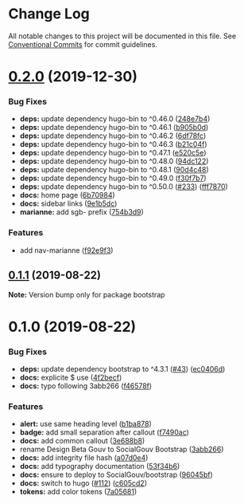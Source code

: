 # Change Log

All notable changes to this project will be documented in this file.
See [Conventional Commits](https://conventionalcommits.org) for commit guidelines.

# [0.2.0](https://github.com/SocialGouv/bootstrap/compare/v0.1.1...v0.2.0) (2019-12-30)


### Bug Fixes

* **deps:** update dependency hugo-bin to ^0.46.0 ([248e7b4](https://github.com/SocialGouv/bootstrap/commit/248e7b47e976fe1f08ddb475d394f25c2b72e85b))
* **deps:** update dependency hugo-bin to ^0.46.1 ([b905b0d](https://github.com/SocialGouv/bootstrap/commit/b905b0d76702440714e3f0afd53a5af86a42c3b5))
* **deps:** update dependency hugo-bin to ^0.46.2 ([6df78fc](https://github.com/SocialGouv/bootstrap/commit/6df78fc17cbc831be043d633655eab86312763f3))
* **deps:** update dependency hugo-bin to ^0.46.3 ([b21c04f](https://github.com/SocialGouv/bootstrap/commit/b21c04fff7ca0fa2b2171dad4fc7b345e5d52d86))
* **deps:** update dependency hugo-bin to ^0.47.1 ([e520c5e](https://github.com/SocialGouv/bootstrap/commit/e520c5e69de717962eac81495d99b2a0f753f003))
* **deps:** update dependency hugo-bin to ^0.48.0 ([94dc122](https://github.com/SocialGouv/bootstrap/commit/94dc1224983bbc5bf3c4f7bd09c91ea8650359e3))
* **deps:** update dependency hugo-bin to ^0.48.1 ([90d4c48](https://github.com/SocialGouv/bootstrap/commit/90d4c482ec76cd0a670e0d07828f212ad2608f2c))
* **deps:** update dependency hugo-bin to ^0.49.0 ([f30f7b7](https://github.com/SocialGouv/bootstrap/commit/f30f7b77fd709ee3bee68e28431193b91a5448d8))
* **deps:** update dependency hugo-bin to ^0.50.0 ([#233](https://github.com/SocialGouv/bootstrap/issues/233)) ([fff7870](https://github.com/SocialGouv/bootstrap/commit/fff78702d4f4192b5d1604c0f0e78faffcad30a3))
* **docs:** home page ([6b70984](https://github.com/SocialGouv/bootstrap/commit/6b70984c349c68043c0fea2de37929c135f53af5))
* **docs:** sidebar links ([9e1b5dc](https://github.com/SocialGouv/bootstrap/commit/9e1b5dc74c2311a839c710d862e6b6d91605d000))
* **marianne:** add sgb- prefix ([754b3d9](https://github.com/SocialGouv/bootstrap/commit/754b3d9c99e00a12932241947375e61dc94aaa9f))


### Features

* add nav-marianne ([f92e9f3](https://github.com/SocialGouv/bootstrap/commit/f92e9f396e5120c4f18288e26708ddd86d76dbaa))





## [0.1.1](https://github.com/SocialGouv/bootstrap/compare/v0.1.0...v0.1.1) (2019-08-22)

**Note:** Version bump only for package bootstrap





# 0.1.0 (2019-08-22)


### Bug Fixes

* **deps:** update dependency bootstrap to ^4.3.1 ([#43](https://github.com/SocialGouv/bootstrap/issues/43)) ([ec0406d](https://github.com/SocialGouv/bootstrap/commit/ec0406d))
* **docs:** explicite $ use ([4f2becf](https://github.com/SocialGouv/bootstrap/commit/4f2becf))
* **docs:** typo following 3abb266 ([f46578f](https://github.com/SocialGouv/bootstrap/commit/f46578f))


### Features

* **alert:** use same heading level ([b1ba878](https://github.com/SocialGouv/bootstrap/commit/b1ba878))
* **badge:** add small separation after callout ([f7490ac](https://github.com/SocialGouv/bootstrap/commit/f7490ac))
* **docs:** add common callout ([3e688b8](https://github.com/SocialGouv/bootstrap/commit/3e688b8))
* rename Design Beta Gouv to SocialGouv Bootstrap ([3abb266](https://github.com/SocialGouv/bootstrap/commit/3abb266))
* **docs:** add integrity file hash ([a07d0e4](https://github.com/SocialGouv/bootstrap/commit/a07d0e4))
* **docs:** add typography documentation ([53f34b6](https://github.com/SocialGouv/bootstrap/commit/53f34b6))
* **docs:** ensure to deploy to SocialGouv/bootstrap ([96045bf](https://github.com/SocialGouv/bootstrap/commit/96045bf))
* **docs:** switch to hugo ([#112](https://github.com/SocialGouv/bootstrap/issues/112)) ([c605cd2](https://github.com/SocialGouv/bootstrap/commit/c605cd2))
* **tokens:** add color tokens ([7a05681](https://github.com/SocialGouv/bootstrap/commit/7a05681))
